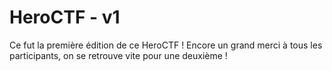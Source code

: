 # HeroCTF - v1

Ce fut la première édition de ce HeroCTF !
Encore un grand merci à tous les participants, on se retrouve vite pour une deuxième !
